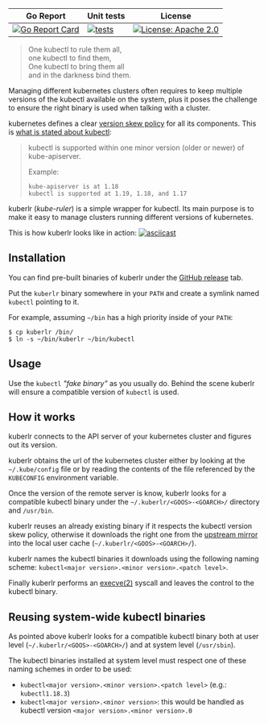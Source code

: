 | Go Report                                                                                                                                | Unit tests                                                                          | License |
|------------------------------------------------------------------------------------------------------------------------------------------|-------------------------------------------------------------------------------------|---------|
| [![Go Report Card](https://goreportcard.com/badge/github.com/flavio/kuberlr)](https://goreportcard.com/report/github.com/flavio/kuberlr) | [![tests](https://github.com/flavio/kuberlr/workflows/tests/badge.svg?branch=master)](https://github.com/flavio/kuberlr/actions?query=workflow%3Atests+branch%3Amaster) | [![License: Apache 2.0](https://img.shields.io/badge/License-Apache2.0-brightgreen.svg)](https://opensource.org/licenses/Apache-2.0) |

> One kubectl to rule them all,  
> one kubectl to find them,  
> One kubectl to bring them all  
> and in the darkness bind them.  

Managing different kubernetes clusters often requires to keep multiple versions
of the kubectl available on the system, plus it poses the challenge to ensure
the right binary is used when talking with a cluster.

kubernetes defines a clear [version skew policy](https://kubernetes.io/docs/setup/release/version-skew-policy/)
for all its components. This is [what is stated about kubectl](https://kubernetes.io/docs/setup/release/version-skew-policy/#kubectl):

> kubectl is supported within one minor version (older or newer) of kube-apiserver.
>
> Example:
>
> ```
> kube-apiserver is at 1.18
> kubectl is supported at 1.19, 1.18, and 1.17
> ```

kuberlr (*kube-ruler*) is a simple wrapper for kubectl. Its main purpose is to
make it easy to manage clusters running different versions of kubernetes.

This is how kuberlr looks like in action:
[![asciicast](https://asciinema.org/a/326626.svg)](https://asciinema.org/a/326626)

## Installation

You can find pre-built binaries of kuberlr under the
[GitHub release](https://github.com/flavio/kuberlr/releases) tab.

Put the `kuberlr` binary somewhere in your `PATH` and create a symlink named `kubectl`
pointing to it.

For example, assuming `~/bin` has a high priority inside of your `PATH`:

```
$ cp kuberlr /bin/
$ ln -s ~/bin/kuberlr ~/bin/kubectl
```

## Usage

Use the `kubectl` *"fake binary"* as you usually do. Behind the scene
kuberlr will ensure a compatible version of `kubectl` is used.

## How it works

kuberlr connects to the API server of your kubernetes cluster and figures
out its version.

kuberlr obtains the url of the kubernetes cluster either by looking at the
`~/.kube/config` file or by reading the contents of the file referenced by
the `KUBECONFIG` environment variable.

Once the version of the remote server is know, kuberlr looks for a compatible
kubectl binary under the `~/.kuberlr/<GOOS>-<GOARCH>/` directory and `/usr/bin`.

kuberlr reuses an already existing binary if it respects the kubectl
version skew policy, otherwise it downloads the right one from the
[upstream mirror](https://kubernetes.io/docs/tasks/tools/install-kubectl/) into
the local user cache (`~/.kuberlr/<GOOS>-<GOARCH>/`).

kuberlr names the kubectl binaries it downloads using the following naming
scheme: `kubectl<major version>.<minor version>.<patch level>`.

Finally kuberlr performs an [execve(2)](https://www.unix.com/man-page/bsd/2/EXECVE/)
syscall and leaves the control to the kubectl binary.

## Reusing system-wide kubectl binaries

As pointed above kuberlr looks for a compatible kubectl binary both at user
level (`~/.kuberlr/<GOOS>-<GOARCH>/`) and at system level (`/usr/sbin`).

The kubectl binaries installed at system level must respect one of these naming
schemes in order to be used:

  * `kubectl<major version>.<minor version>.<patch level>` (e.g.: `kubectl1.18.3`)
  * `kubectl<major version>.<minor version>`: this would be handled as kubectl
    version `<major version>.<minor version>.0`
